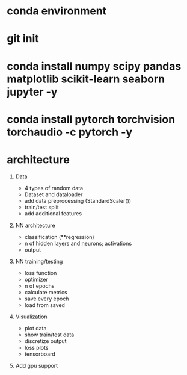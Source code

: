 # conda environment
# git init 


# conda install numpy scipy pandas matplotlib scikit-learn  seaborn jupyter -y 
# conda install  pytorch torchvision torchaudio -c pytorch -y



# architecture

1) Data
    * 4 types of random data
    * Dataset and dataloader
    * add data preprocessing (StandardScaler())
    * train/test split
    * add additional features
    
2) NN architecture
    * classification  (**regression)
    * n of hidden layers and neurons; activations 
    * output 
    
3) NN training/testing
    * loss function
    * optimizer 
    * n of epochs 
    * calculate metrics
    * save every epoch
    * load from saved
    
4) Visualization 
    * plot data
    * show train/test data 
    * discretize output
    * loss plots 
    * tensorboard
    
5) Add gpu support